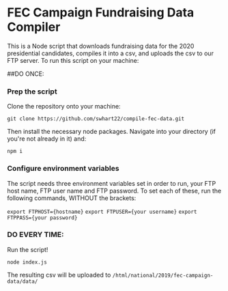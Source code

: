 # FEC Campaign Fundraising Data Compiler

This is a Node script that downloads fundraising data for the 2020 presidential candidates, compiles it into a csv, and uploads the csv to our FTP server. To run this script on your machine:

##DO ONCE:

### Prep the script

Clone the repository onto your machine:

`git clone https://github.com/swhart22/compile-fec-data.git`

Then install the necessary node packages. Navigate into your directory (if you're not already in it) and:

`npm i`

### Configure environment variables

The script needs three environment variables set in order to run, your FTP host name, FTP user name and FTP password. To set each of these, run the following commands, WITHOUT the brackets:

`export FTPHOST={hostname}`
`export FTPUSER={your username}`
`export FTPPASS={your password}`

### DO EVERY TIME:

Run the script!

`node index.js`

The resulting csv will be uploaded to `/html/national/2019/fec-campaign-data/data/`

